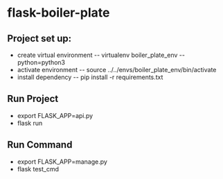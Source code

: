 # flask-boiler-plate 

## Project set up:
* create virtual environment -- virtualenv boiler_plate_env --python=python3
* activate environment -- source ../../envs/boiler_plate_env/bin/activate
* install dependency  -- pip install -r requirements.txt

## Run Project
* export FLASK_APP=api.py
* flask run

## Run Command
* export FLASK_APP=manage.py
* flask test_cmd
